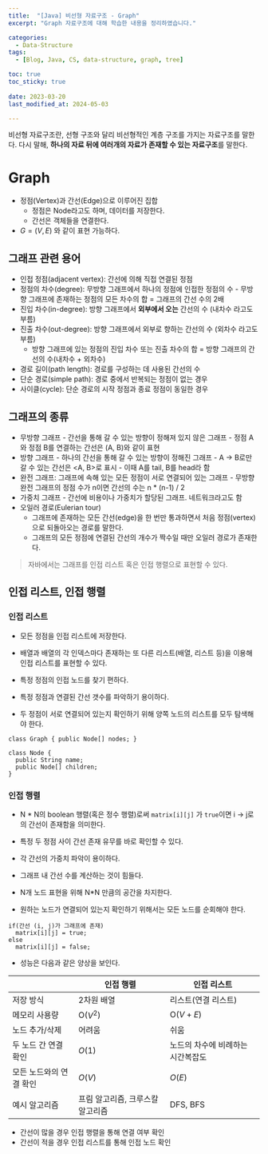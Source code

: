 ```yaml
---
title:  "[Java] 비선형 자료구조 - Graph"
excerpt: "Graph 자료구조에 대해 학습한 내용을 정리하였습니다."

categories:
  - Data-Structure
tags:
  - [Blog, Java, CS, data-structure, graph, tree]

toc: true
toc_sticky: true
 
date: 2023-03-20
last_modified_at: 2024-05-03

---
```


비선형 자료구조란, 선형 구조와 달리 비선형적인 계층 구조를 가지는 자료구조를 말한다. 다시 말해, **하나의 자료 뒤에 여러개의 자료가 존재할 수 있는 자료구조**를 말한다.

# Graph

- 정점(Vertex)과 간선(Edge)으로 이루어진 집합
	- 정점은 Node라고도 하며, 데이터를 저장한다.
	- 간선은 객체들을 연결한다.
- $G = (V, E)$ 와 같이 표현 가능하다.
  
## 그래프 관련 용어

- 인접 정점(adjacent vertex): 간선에 의해 직접 연결된 정점
- 정점의 차수(degree): 무방향 그래프에서 하나의 정점에 인접한 정점의 수
		- 무방향 그래프에 존재하는 정점의 모든 차수의 합 = 그래프의 간선 수의 2배
- 진입 차수(in-degree): 방향 그래프에서 **외부에서 오는** 간선의 수 (내차수 라고도 부름)
- 진출 차수(out-degree): 방향 그래프에서 외부로 향하는 간선의 수 (외차수 라고도 부름)
	- 방향 그래프에 있는 정점의 진입 차수 또는 진출 차수의 합 = 방향 그래프의 간선의 수(내차수 + 외차수)
- 경로 길이(path length): 경로를 구성하는 데 사용된 간선의 수
- 단순 경로(simple path): 경로 중에서 반복되는 정점이 없는 경우
- 사이클(cycle): 단순 경로의 시작 정점과 종료 정점이 동일한 경우

## 그래프의 종류

- 무방향 그래프
			- 간선을 통해 갈 수 있는 방향이 정해져 있지 않은 그래프
			- 정점 A와 정점 B를 연결하는 간선은 (A, B)와 같이 표현
- 방향 그래프
		- 하나의 간선을 통해 갈 수 있는 방향이 정해진 그래프
		- A -> B로만 갈 수 있는 간선은 <A, B>로 표시
		- 이때 A를 tail, B를 head라 함
- 완전 그래프: 그래프에 속해 있는 모든 정점이 서로 연결되어 있는 그래프
		- 무방향 완전 그래프의 정점 수가 n이면 간선의 수는 n * (n-1) / 2
- 가중치 그래프
		- 간선에 비용이나 가중치가 할당된 그래프. 네트워크라고도 함
- 오일러 경로(Eulerian tour)
	- 그래프에 존재하는 모든 간선(edge)을 한 번만 통과하면서 처음 정점(vertex)으로 되돌아오는 경로를 말한다.
	- 그래프의 모든 정점에 연결된 간선의 개수가 짝수일 때만 오일러 경로가 존재한다.
> 자바에서는 그래프를 인접 리스트 혹은 인접 행렬으로 표현할 수 있다.


## 인접 리스트, 인접 행렬

### 인접 리스트

- 모든 정점을 인접 리스트에 저장한다.
- 배열과 배열의 각 인덱스마다 존재하는 또 다른 리스트(배열, 리스트 등)을 이용해 인접 리스트를 표현할 수 있다.

- 특정 정점의 인접 노드를 찾기 편하다.
- 특정 정점과 연결된 간선 갯수를 파악하기 용이하다.
- 두 정점이 서로 연결되어 있는지 확인하기 위해 양쪽 노드의 리스트를 모두 탐색해야 한다.

```
class Graph { public Node[] nodes; }

class Node {
  public String name;
  public Node[] children;
}
```


### 인접 행렬

- N * N의 boolean 행렬(혹은 정수 행렬)로써 `matrix[i][j]` 가 `true`이면 i -> j로의 간선이 존재함을 의미한다.

- 특정 두 정점 사이 간선 존재 유무를 바로 확인할 수 있다.
- 각 간선의 가중치 파악이 용이하다.
- 그래프 내 간선 수를 계산하는 것이 힘들다.
- N개 노드 표현을 위해 N\*N 만큼의 공간을 차지한다.
- 원하는 노드가 연결되어 있는지 확인하기 위해서는 모든 노드를 순회해야 한다.

```
if(간선 (i, j)가 그래프에 존재)
  matrix[i][j] = true;
else
  matrix[i][j] = false;
```

- 성능은 다음과 같은 양상을 보인다.

|                         | 인접 행렬                        | 인접 리스트                       |
| ----------------------- | -------------------------------- | --------------------------------- |
| 저장 방식               | 2차원 배열                       | 리스트(연결 리스트)               |
| 메모리 사용량           | O($V^2$)                         | O($V+E$)                          |
| 노드 추가/삭제          | 어려움                           | 쉬움                              |
| 두 노드 간 연결 확인    | $O(1)$                           | 노드의 차수에 비례하는 시간복잡도 |
| 모든 노드와의 연결 확인 | $O(V)$                           | $O(E)$                            |
| 예시 알고리즘           | 프림 알고리즘, 크루스칼 알고리즘 | DFS, BFS                          |

- 간선이 많을 경우 인접 행렬을 통해 연결 여부 확인
- 간선이 적을 경우 인접 리스트를 통해 인접 노드 확인
